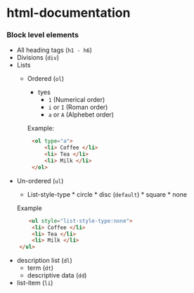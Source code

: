 # html-documentation
### Block level elements
* All heading tags (`h1 - h6`)
* Divisions (`div`)
* Lists
  * Ordered (`ol`)
  	* tyes
		* `1` (Numerical order)
		* `i` or `I` (Roman order)
		* `a` or `A` (Alphebet order)
		
	Example:
```html
		<ol type="a">
			<li> Coffee </li>
			<li> Tea </li>
			<li> Milk </li>
		</ol>
```

  * Un-ordered (`ul`)
  	* List-style-type
    		* circle
    		* disc (`default`)
    		* square
    		* none
    
    Example
```html
       <ul style="list-style-type:none">
		<li> Coffee </li>
		<li> Tea </li>
		<li> Milk </li>
	</ul>
```

  * description list (`dl`)
    * term (`dt`)
    * descriptive data (`dd`)
  * list-item (`li`)
